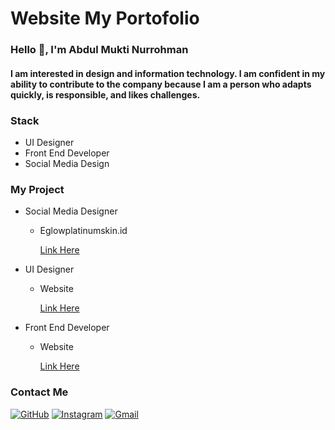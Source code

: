 # Website My Portofolio

### Hello 👋, I'm Abdul Mukti Nurrohman
#### I am interested in design and information technology. I am confident in my ability to contribute to the company because I am a person who adapts quickly, is responsible, and likes challenges.

### Stack
- UI Designer 
- Front End Developer 
- Social Media Design

### My Project
- Social Media Designer
  - Eglowplatinumskin.id
    
    [Link Here](https://www.behance.net/gallery/167707515/Social-Media-Designer)

- UI Designer
  - Website

    [Link Here](https://www.behance.net/gallery/169731459/Website-Landing-Page-Coffee-Shop)

- Front End Developer
  - Website

    [Link Here](https://abdulmuktinur.github.io/kopas-access/)

### Contact Me
[![GitHub](https://img.shields.io/badge/github-%23121011.svg?style=for-the-badge&logo=github&logoColor=white)](https://github.com/Abdulmuktinur) [![Instagram](https://img.shields.io/badge/Instagram-%23E4405F.svg?style=for-the-badge&logo=Instagram&logoColor=white)](https://www.instagram.com/atek98_/) [![Gmail](https://img.shields.io/badge/Gmail-D14836?style=for-the-badge&logo=gmail&logoColor=white)](abdulmuktinurrohman@gmail.com)

